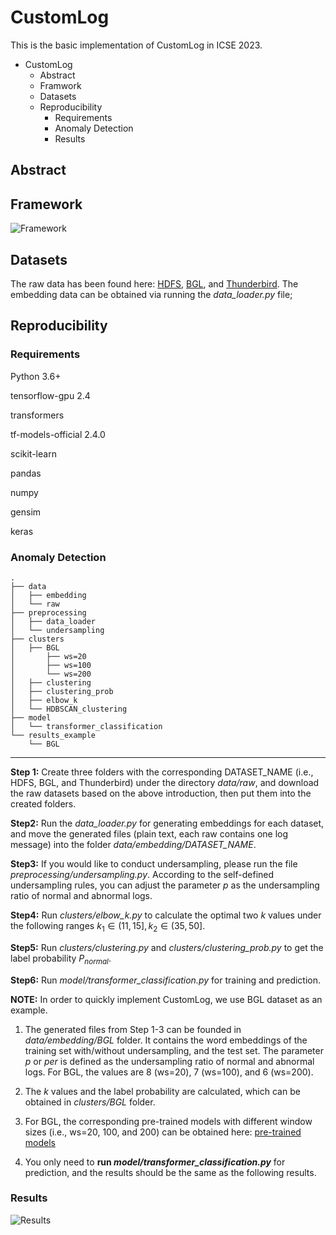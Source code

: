 # CustomLog
This is the basic implementation of CustomLog in ICSE 2023.
- CustomLog
  - Abstract
  - Framwork
  - Datasets
  - Reproducibility
    - Requirements
    - Anomaly Detection
    - Results

## Abstract

## Framework
![Framework](https://github.com/ICSE2023/CustomLog/blob/main/figures/Framework.png)

## Datasets
The raw data has been found here: [HDFS](https://figshare.com/articles/dataset/HDFS/20472282), [BGL](https://figshare.com/articles/dataset/BGL/20472270), and [Thunderbird](https://figshare.com/articles/dataset/Thunderbird/20472297).
The embedding data can be obtained via running the *data_loader.py* file; 


## Reproducibility
### Requirements
Python 3.6+

tensorflow-gpu 2.4

transformers

tf-models-official 2.4.0

scikit-learn

pandas

numpy

gensim

keras 

### Anomaly Detection
```
.
├── data                   
│   ├── embedding  
│   └── raw
├── preprocessing
│   ├── data_loader
│   └── undersampling
├── clusters                       
│   ├── BGL
│       ├── ws=20
│       ├── ws=100
│       └── ws=200
│   ├── clustering                
│   ├── clustering_prob         
│   ├── elbow_k                
│   └── HDBSCAN_clustering              
├── model
│   └── transformer_classification               
└── results_example                      
    └── BGL
```
*** 
**Step 1:**
Create three folders with the corresponding DATASET_NAME (i.e., HDFS, BGL, and Thunderbird) under the directory *data/raw*, and download the raw datasets based on the above introduction, then put them into the created folders. 

**Step2:** 
Run the *data_loader.py* for generating embeddings for each dataset, and move the generated files (plain text, each raw contains one log message) into the folder *data/embedding/DATASET_NAME*.

**Step3:**
If you would like to conduct undersampling, please run the file *preprocessing/undersampling.py*. According to the self-defined undersampling rules, you can adjust the parameter *p* as the undersampling ratio of normal and abnormal logs.

**Step4:** 
Run *clusters/elbow_k.py* to calculate the optimal two *k* values under the following ranges $k_1\in (11,15], k_2\in (35, 50]$.

**Step5:** 
Run *clusters/clustering.py* and *clusters/clustering_prob.py* to get the label probability $P_{normal}$.

**Step6:** 
Run *model/transformer_classification.py* for training and prediction.

**NOTE:**
In order to quickly implement CustomLog, we use BGL dataset as an example. 

1. The generated files from Step 1-3 can be founded in *data/embedding/BGL* folder. It contains the word embeddings of the training set with/without undersampling, and the test set. The parameter *p* or *per* is defined as the undersampling ratio of normal and abnormal logs. For BGL, the values are 8 (ws=20), 7 (ws=100), and 6 (ws=200). 

2. The *k* values and the label probability are calculated, which can be obtained in *clusters/BGL* folder. 

3. For BGL, the corresponding pre-trained models with different window sizes (i.e., ws=20, 100, and 200) can be obtained here: [pre-trained models](https://figshare.com/articles/software/Pre-trained_model_for_BGL/20472333)
 
3. You only need to **run *model/transformer_classification.py*** for prediction, and the results should be the same as the following results.

### Results
![Results](https://github.com/ICSE2023/CustomLog/blob/main/figures/Results.png)

